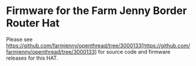 # Firmware for the Farm Jenny Border Router Hat

Please see https://github.com/farmjenny/openthread/tree/3000133[https://github.com/farmjenny/openthread/tree/3000133] for source code and firmware releases for this HAT.

